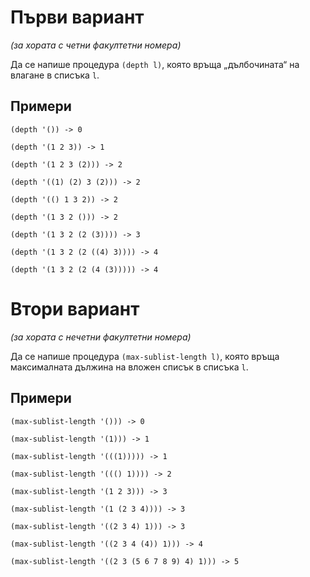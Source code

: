 Първи вариант
=============
_(за хората с четни факултетни номера)_

Да се напише процедура `(depth l)`, която връща „дълбочината“ на влагане в списъка `l`.

Примери
-------
`(depth '()) -> 0`

`(depth '(1 2 3)) -> 1`

`(depth '(1 2 3 (2))) -> 2`

`(depth '((1) (2) 3 (2))) -> 2`

`(depth '(() 1 3 2)) -> 2`

`(depth '(1 3 2 ())) -> 2`

`(depth '(1 3 2 (2 (3)))) -> 3`

`(depth '(1 3 2 (2 ((4) 3)))) -> 4`

`(depth '(1 3 2 (2 (4 (3))))) -> 4`


Втори вариант
=============
_(за хората с нечетни факултетни номера)_

Да се напише процедура `(max-sublist-length l)`, която връща максималната дължина на вложен списък в списъка `l`.

Примери
-------
`(max-sublist-length '())) -> 0`

`(max-sublist-length '(1))) -> 1`

`(max-sublist-length '(((1))))) -> 1`

`(max-sublist-length '((() 1)))) -> 2`

`(max-sublist-length '(1 2 3))) -> 3`

`(max-sublist-length '(1 (2 3 4)))) -> 3`

`(max-sublist-length '((2 3 4) 1))) -> 3`

`(max-sublist-length '((2 3 4 (4)) 1))) -> 4`

`(max-sublist-length '((2 3 (5 6 7 8 9) 4) 1))) -> 5`
